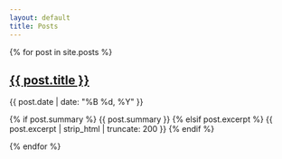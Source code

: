 ```yaml
---
layout: default
title: Posts
---
```


<div class="posts-wrap">
{% for post in site.posts %}
  <article class="post-item">
    <h2 class="post-item-title">
      <a href="{{ post.url | relative_url }}">{{ post.title }}</a>
    </h2>
    <div class="post-item-meta">{{ post.date | date: "%B %d, %Y" }}</div>
    <p class="post-item-excerpt">
      {% if post.summary %}
        {{ post.summary }}
      {% elsif post.excerpt %}
        {{ post.excerpt | strip_html | truncate: 200 }}
      {% endif %}
    </p>
  </article>
{% endfor %}
</div>

